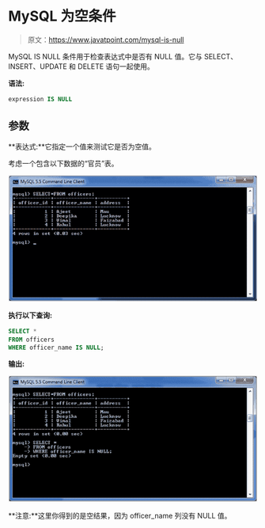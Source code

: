# MySQL 为空条件

> 原文：<https://www.javatpoint.com/mysql-is-null>

MySQL IS NULL 条件用于检查表达式中是否有 NULL 值。它与 SELECT、INSERT、UPDATE 和 DELETE 语句一起使用。

**语法:**

```sql
expression IS NULL

```

## 参数

**表达式:**它指定一个值来测试它是否为空值。

考虑一个包含以下数据的“官员”表。

![MySQL IS NULL Condition 1](img/521bbea8d1ba2fc8ed92ae94af6c488c.png)

**执行以下查询:**

```sql
SELECT *
FROM officers
WHERE officer_name IS NULL;

```

**输出:**

![MySQL IS NULL Condition 2](img/444bb9a1148b412c47ab9da7055d74c0.png)

**注意:**这里你得到的是空结果，因为 officer_name 列没有 NULL 值。